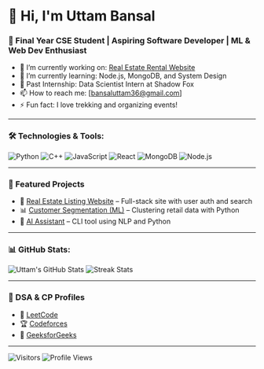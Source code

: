 # 👋 Hi, I'm Uttam Bansal
### 🚀 Final Year CSE Student | Aspiring Software Developer | ML & Web Dev Enthusiast

- 🔭 I’m currently working on: [Real Estate Rental Website](link)
- 🌱 I’m currently learning: Node.js, MongoDB, and System Design
- 💼 Past Internship: Data Scientist Intern at Shadow Fox
- 📫 How to reach me: [bansaluttam36@gmail.com] 
- ⚡ Fun fact: I love trekking and organizing events!

---

### 🛠️ Technologies & Tools:
![Python](https://img.shields.io/badge/-Python-333?style=flat&logo=python)
![C++](https://img.shields.io/badge/-C++-333?style=flat&logo=c%2B%2B)
![JavaScript](https://img.shields.io/badge/-JavaScript-333?style=flat&logo=javascript)
![React](https://img.shields.io/badge/-React-333?style=flat&logo=react)
![MongoDB](https://img.shields.io/badge/-MongoDB-333?style=flat&logo=mongodb)
![Node.js](https://img.shields.io/badge/-Node.js-333?style=flat&logo=node.js)

---

### 🚀 Featured Projects
- 🎯 [Real Estate Listing Website](https://github.com/uttambansal/real-estate-app) – Full-stack site with user auth and search
- 📊 [Customer Segmentation (ML)](https://github.com/uttambansal/customer-segmentation) – Clustering retail data with Python
- 🤖 [AI Assistant](https://github.com/uttambansal/ai-assistant) – CLI tool using NLP and Python

---

### 📊 GitHub Stats:
![Uttam's GitHub Stats](https://github-readme-stats.vercel.app/api?username=uttambansal&show_icons=true&theme=github_dark)
![Streak Stats](https://github-readme-streak-stats.herokuapp.com/?user=uttambansal&theme=github_dark)

---

### 🧠 DSA & CP Profiles
- 🔗 [LeetCode](https://leetcode.com/uttambansal/)
- 🏆 [Codeforces](https://codeforces.com/profile/uttambansal)
- 📘 [GeeksforGeeks](https://auth.geeksforgeeks.org/user/uttambansal)

---

![Visitors](https://komarev.com/ghpvc/?username=uttambansal&style=flat-square)
![Profile Views](https://img.shields.io/github/followers/uttambansal?style=flat-square)
